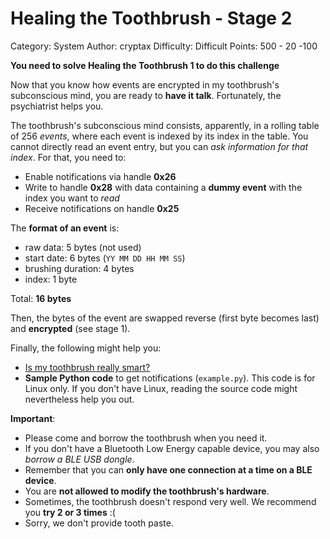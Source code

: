 # Healing the Toothbrush - Stage 2

Category: System 
Author: cryptax
Difficulty: Difficult
Points: 500 - 20 -100

**You need to solve Healing the Toothbrush 1 to do this challenge**

Now that you know how events are encrypted in my toothbrush's subconscious mind, you are ready to **have it talk**.
Fortunately, the psychiatrist helps you.

The toothbrush's subconscious mind consists,  apparently, in a rolling table of 256 *events*, where each event is indexed by its index in the table.
You cannot directly read an event entry, but you can *ask information for that index*.
For that, you need to:

- Enable notifications via handle **0x26**
- Write to handle **0x28** with data containing a **dummy event** with the index you want to *read*
- Receive notifications on handle **0x25**

The **format of an event** is:

- raw data: 5 bytes (not used)
- start date: 6 bytes (`YY MM DD HH MM SS`)
- brushing duration: 4 bytes 
- index: 1 byte

Total: **16 bytes**

Then, the bytes of the event are swapped reverse (first byte becomes last) and **encrypted** (see stage 1).


Finally, the following might help you:

- [Is my toothbrush really smart?](https://download.ernw-insight.de/troopers/tr18/slides/TR18_NGI_BR_Is-my-toothbrush-really-smart.pdf)
- **Sample Python code** to get notifications (`example.py`). This code is for Linux only. If you don't have Linux, reading the source code might nevertheless help you out.

**Important**:

- Please come and borrow the toothbrush when you need it.
- If you don't have a Bluetooth Low Energy capable device, you may also *borrow a BLE USB dongle*.
- Remember that you can **only have one connection at a time on a BLE device**.
- You are **not allowed to modify the toothbrush's hardware**.
- Sometimes, the toothbrush doesn't respond very well. We recommend you **try 2 or 3 times** :(
- Sorry, we don't provide tooth paste.

